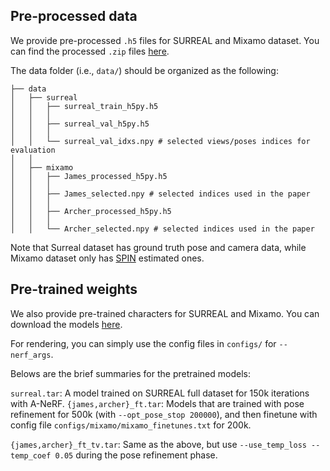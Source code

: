 ## Pre-processed data
We provide pre-processed `.h5` files for SURREAL and Mixamo dataset. You can find the processed `.zip` files [here](https://drive.google.com/drive/folders/1hFw2OGaqBgxaithmLP5gOTOMgrgJb7xG?usp=sharing). 

The data folder (i.e., `data/`) should be organized as the following:
```                                                                                      
├── data
│   ├── surreal
│   │   ├── surreal_train_h5py.h5
│   │   │
│   │   ├── surreal_val_h5py.h5 
│   │   │
│   │   └── surreal_val_idxs.npy # selected views/poses indices for evaluation 
│   │   
│   ├── mixamo 
│   │   ├── James_processed_h5py.h5
│   │   │
│   │   ├── James_selected.npy # selected indices used in the paper
│   │   │
│   │   ├── Archer_processed_h5py.h5
│   │   │
│   │   └── Archer_selected.npy # selected indices used in the paper
```
Note that Surreal dataset has ground truth pose and camera data, while Mixamo dataset only has [SPIN](https://github.com/nkolot/SPIN) estimated ones.

## Pre-trained weights
We also provide pre-trained characters for SURREAL and Mixamo. You can download the models [here](https://drive.google.com/drive/folders/1g0FvSqx9VpC2olhnnuhAnU3Mtlk0is8M?usp=sharing).

For rendering, you can simply use the config files in `configs/` for `--nerf_args`.

Belows are the brief summaries for the pretrained models:

`surreal.tar`: A model trained on SURREAL full dataset for 150k iterations with A-NeRF.
`{james,archer}_ft.tar`: Models that are trained with pose refinement for 500k (with `--opt_pose_stop 200000`), and then finetune with config file `configs/mixamo/mixamo_finetunes.txt` for 200k.

`{james,archer}_ft_tv.tar`: Same as the above, but use `--use_temp_loss --temp_coef 0.05` during the pose refinement phase.
